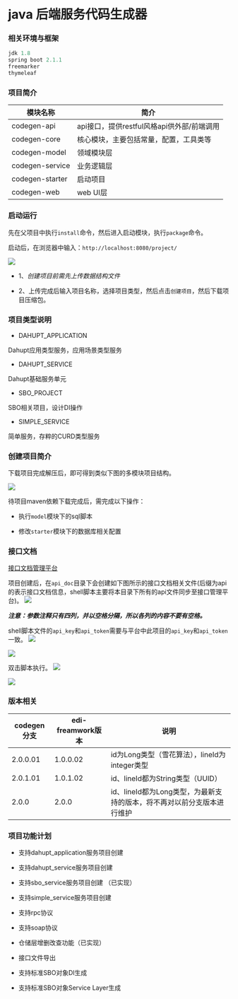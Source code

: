 # java 后端服务代码生成器

### 相关环境与框架

```java
jdk 1.8
spring boot 2.1.1
freemarker
thymeleaf
```

### 项目简介

模块名称|简介
-------|----
codegen-api| api接口，提供restful风格api供外部/前端调用
codegen-core| 核心模块，主要包括常量，配置，工具类等
codegen-model| 领域模块层
codegen-service|业务逻辑层
codegen-starter|启动项目
codegen-web| web UI层


### 启动运行

先在父项目中执行`install`命令，然后进入启动模块，执行`package`命令。

启动后，在浏览器中输入：`http://localhost:8080/project/`

![](./img/index.jpg)

+ 1、*创建项目前需先上传数据结构文件*

+ 2、上传完成后输入项目名称，选择项目类型，然后点击`创建项目`，然后下载项目压缩包。

### 项目类型说明

+ DAHUPT_APPLICATION

Dahupt应用类型服务，应用场景类型服务

+ DAHUPT_SERVICE

Dahupt基础服务单元

+ SBO_PROJECT

SBO相关项目，设计DI操作

+ SIMPLE_SERVICE

简单服务，存粹的CURD类型服务

### 创建项目简介

下载项目完成解压后，即可得到类似下图的多模块项目结构。

![](./img/project_structure.jpg)

待项目maven依赖下载完成后，需完成以下操作：

+ 执行`model`模块下的sql脚本

+ 修改`starter`模块下的数据库相关配置

### 接口文档

[接口文档管理平台](http://47.92.196.35:4999/web/#/)

项目创建后，在`api_doc`目录下会创建如下图所示的接口文档相关文件(后缀为api的表示接口文档信息，shell脚本主要将本目录下所有的api文件同步至接口管理平台)。
![](./img/api_doc.jpg)

***注意：参数注释只有四列，并以空格分隔，所以各列的内容不要有空格。***

shell脚本文件的`api_key`和`api_token`需要与平台中此项目的`api_key`和`api_token`一致。
![](./img/api_key.jpg)

![](./img/project_api_key.jpg)

双击脚本执行。
![](./img/api_shell.jpg)

![](./img/api_result.jpg)

### 版本相关

|codegen分支|edi-freamwork版本|说明|
|--|--|--|
|2.0.0.01|1.0.0.02|id为Long类型（雪花算法），lineId为integer类型|
|2.0.1.01|1.0.1.02|id、lineId都为String类型（UUID）|
|2.0.0|2.0.0|id、lineId都为Long类型，为最新支持的版本，将不再对以前分支版本进行维护|

### 项目功能计划

+ 支持dahupt_application服务项目创建

+ 支持dahupt_service服务项目创建

+ 支持sbo_service服务项目创建 （已实现）

+ 支持simple_service服务项目创建

+ 支持rpc协议

+ 支持soap协议

+ 仓储层增删改查功能（已实现）

+ 接口文件导出

+ 支持标准SBO对象DI生成

+ 支持标准SBO对象Service Layer生成









